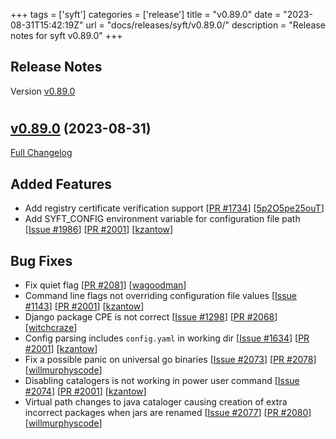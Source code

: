 +++
tags = ['syft']
categories = ['release']
title = "v0.89.0"
date = "2023-08-31T15:42:19Z"
url = "docs/releases/syft/v0.89.0/"
description = "Release notes for syft v0.89.0"
+++

## Release Notes

Version [v0.89.0](https://github.com/anchore/syft/releases/tag/v0.89.0)

# 

## [v0.89.0](https://github.com/anchore/syft/tree/v0.89.0) (2023-08-31)

[Full Changelog](https://github.com/anchore/syft/compare/v0.88.0...v0.89.0)

## Added Features

- Add registry certificate verification support  [[PR #1734](https://github.com/anchore/syft/pull/1734)] [[5p2O5pe25ouT](https://github.com/5p2O5pe25ouT)]
- Add SYFT_CONFIG environment variable for configuration file path [[Issue #1986](https://github.com/anchore/syft/issues/1986)] [[PR #2001](https://github.com/anchore/syft/pull/2001)] [[kzantow](https://github.com/kzantow)]

## Bug Fixes

- Fix quiet flag [[PR #2081](https://github.com/anchore/syft/pull/2081)] [[wagoodman](https://github.com/wagoodman)]
- Command line flags not overriding configuration file values [[Issue #1143](https://github.com/anchore/syft/issues/1143)] [[PR #2001](https://github.com/anchore/syft/pull/2001)] [[kzantow](https://github.com/kzantow)]
- Django package CPE is not correct [[Issue #1298](https://github.com/anchore/syft/issues/1298)] [[PR #2068](https://github.com/anchore/syft/pull/2068)] [[witchcraze](https://github.com/witchcraze)]
- Config parsing includes `config.yaml` in working dir [[Issue #1634](https://github.com/anchore/syft/issues/1634)] [[PR #2001](https://github.com/anchore/syft/pull/2001)] [[kzantow](https://github.com/kzantow)]
- Fix a possible panic on universal go binaries [[Issue #2073](https://github.com/anchore/syft/issues/2073)] [[PR #2078](https://github.com/anchore/syft/pull/2078)] [[willmurphyscode](https://github.com/willmurphyscode)]
- Disabling catalogers is not working in power user command [[Issue #2074](https://github.com/anchore/syft/issues/2074)] [[PR #2001](https://github.com/anchore/syft/pull/2001)] [[kzantow](https://github.com/kzantow)]
- Virtual path changes to java cataloger causing creation of extra incorrect packages when jars are renamed [[Issue #2077](https://github.com/anchore/syft/issues/2077)] [[PR #2080](https://github.com/anchore/syft/pull/2080)] [[willmurphyscode](https://github.com/willmurphyscode)]
